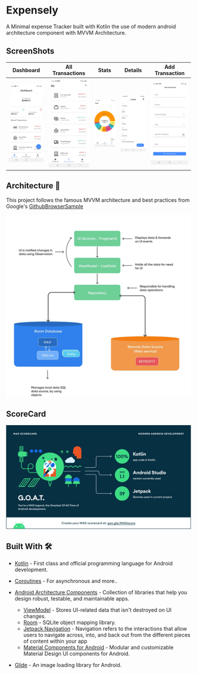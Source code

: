 # Expensely
A Minimal expense Tracker built with Kotlin the use of modern android architecture component with MVVM Architecture.
## ScreenShots

Dashboard | All Transactions | Stats | Details | Add Transaction 
--- | --- | --- |--- |--- 
![](https://github.com/devrahul-2508/Expensely/blob/main/art/DashBoard.jpg) | ![](https://github.com/devrahul-2508/Expensely/blob/main/art/AllTransactions.jpg) | ![](https://github.com/devrahul-2508/Expensely/blob/main/art/Stats.jpg) | ![](https://github.com/devrahul-2508/Expensely/blob/main/art/Details.jpg) | ![](https://github.com/devrahul-2508/Expensely/blob/main/art/Add_Transaction.jpg) 

## Architecture 🗼

This project follows the famous MVVM architecture and best practices from Google's [GithubBrowserSample](https://github.com/android/architecture-components-samples/tree/master/GithubBrowserSample)

![](https://github.com/devrahul-2508/Expensely/blob/main/art/arch.jpg)

## ScoreCard
![](https://github.com/devrahul-2508/Expensely/blob/main/art/summary.png)


## Built With 🛠
- [Kotlin](https://kotlinlang.org/) - First class and official programming language for Android development.
- [Coroutines](https://kotlinlang.org/docs/reference/coroutines-overview.html) - For asynchronous and more..
- [Android Architecture Components](https://developer.android.com/topic/libraries/architecture) - Collection of libraries that help you design robust, testable, and maintainable apps.
  
  - [ViewModel](https://developer.android.com/topic/libraries/architecture/viewmodel) - Stores UI-related data that isn't destroyed on UI changes. 
  - [Room](https://developer.android.com/topic/libraries/architecture/room) - SQLite object mapping library.
  - [Jetpack Navigation](https://developer.android.com/guide/navigation) - Navigation refers to the interactions that allow users to navigate across, into, and back out from the different pieces of content within your app
  - [Material Components for Android](https://github.com/material-components/material-components-android) - Modular and customizable Material Design UI components for Android.

 - [Glide](https://github.com/bumptech/glide) - An image loading library for Android.

